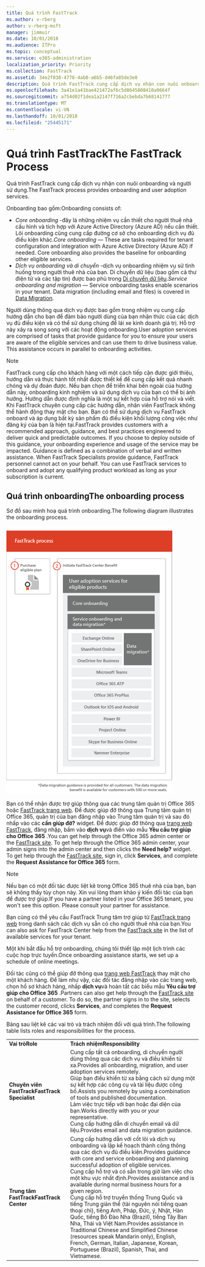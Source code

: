 ```yaml
---
title: Quá trình FastTrack
ms.author: v-rberg
author: v-rberg-msft
manager: jimmuir
ms.date: 10/01/2018
ms.audience: ITPro
ms.topic: conceptual
ms.service: o365-administration
localization_priority: Priority
ms.collection: FastTrack
ms.assetid: 34e2f038-4778-4ab0-a6b5-d46fa85de3e8
description: Quá trình FastTrack cung cấp dịch vụ nhận con nuôi onboarding và người sử dụng.
ms.openlocfilehash: 3a41e1a41bae421472af6c5d8645808410a0664f
ms.sourcegitcommit: a754d02f1dea1a2147f716a2cbebda7b68141777
ms.translationtype: MT
ms.contentlocale: vi-VN
ms.lasthandoff: 10/01/2018
ms.locfileid: "25445171"
---
```

# <a name="the-fasttrack-process"></a><span data-ttu-id="25a0c-103">Quá trình FastTrack</span><span class="sxs-lookup"><span data-stu-id="25a0c-103">The FastTrack Process</span></span>

<span data-ttu-id="25a0c-104">Quá trình FastTrack cung cấp dịch vụ nhận con nuôi onboarding và người sử dụng.</span><span class="sxs-lookup"><span data-stu-id="25a0c-104">The FastTrack process provides onboarding and user adoption services.</span></span> 
  
<span data-ttu-id="25a0c-105">Onboarding bao gồm:</span><span class="sxs-lookup"><span data-stu-id="25a0c-105">Onboarding consists of:</span></span>
  
- <span data-ttu-id="25a0c-p101">*Core onboarding* -đây là những nhiệm vụ cần thiết cho người thuê nhà cấu hình và tích hợp với Azure Active Directory (Azure AD) nếu cần thiết. Lõi onboarding cũng cung cấp đường cơ sở cho onboarding dịch vụ đủ điều kiện khác.</span><span class="sxs-lookup"><span data-stu-id="25a0c-p101">*Core onboarding* — These are tasks required for tenant configuration and integration with Azure Active Directory (Azure AD) if needed. Core onboarding also provides the baseline for onboarding other eligible services.</span></span> 
- <span data-ttu-id="25a0c-p102">*Dịch vụ onboarding và di chuyển* -dịch vụ onboarding nhiệm vụ sử tình huống trong người thuê nhà của bạn. Di chuyển dữ liệu (bao gồm cả thư điện tử và các tập tin) được bao phủ trong [Di chuyển dữ liệu](O365-data-migration.md).</span><span class="sxs-lookup"><span data-stu-id="25a0c-p102">*Service onboarding and migration* — Service onboarding tasks enable scenarios in your tenant. Data migration (including email and files) is covered in [Data Migration](O365-data-migration.md).</span></span> 
    
<span data-ttu-id="25a0c-p103">Người dùng thông qua dịch vụ được bao gồm trong nhiệm vụ cung cấp hướng dẫn cho bạn để đảm bảo người dùng của bạn nhận thức của các dịch vụ đủ điều kiện và có thể sử dụng chúng để lái xe kinh doanh giá trị. Hỗ trợ này xảy ra song song với các hoạt động onboarding.</span><span class="sxs-lookup"><span data-stu-id="25a0c-p103">User adoption services are comprised of tasks that provide guidance for you to ensure your users are aware of the eligible services and can use them to drive business value. This assistance occurs in parallel to onboarding activities.</span></span>
  
> [!NOTE]
> <span data-ttu-id="25a0c-p104">FastTrack cung cấp cho khách hàng với một cách tiếp cận được giới thiệu, hướng dẫn và thực hành tốt nhất được thiết kế để cung cấp kết quả nhanh chóng và dự đoán được. Nếu bạn chọn để triển khai bên ngoài của hướng dẫn này, onboarding kinh nghiệm và sử dụng dịch vụ của bạn có thể bị ảnh hưởng. Hướng dẫn được định nghĩa là một sự kết hợp của hỗ trợ nói và viết. Khi FastTrack chuyên cung cấp các hướng dẫn, nhân viên FastTrack không thể hành động thay mặt cho bạn. Bạn có thể sử dụng dịch vụ FastTrack onboard và áp dụng bất kỳ sản phẩm đủ điều kiện khối lượng công việc như đăng ký của bạn là hiện tại.</span><span class="sxs-lookup"><span data-stu-id="25a0c-p104">FastTrack provides customers with a recommended approach, guidance, and best practices engineered to deliver quick and predictable outcomes. If you choose to deploy outside of this guidance, your onboarding experience and usage of the service may be impacted. Guidance is defined as a combination of verbal and written assistance. When FastTrack Specialists provide guidance, FastTrack personnel cannot act on your behalf. You can use FastTrack services to onboard and adopt any qualifying product workload as long as your subscription is current.</span></span> 
  
## <a name="the-onboarding-process"></a><span data-ttu-id="25a0c-117">Quá trình onboarding</span><span class="sxs-lookup"><span data-stu-id="25a0c-117">The onboarding process</span></span>

<span data-ttu-id="25a0c-118">Sơ đồ sau minh hoạ quá trình onboarding.</span><span class="sxs-lookup"><span data-stu-id="25a0c-118">The following diagram illustrates the onboarding process.</span></span>
  
![Thời gian biểu cho việc sử dụng lợi ích Onboarding](media/O365-Onboarding-Timeline.png)
  
<span data-ttu-id="25a0c-p105">Bạn có thể nhận được trợ giúp thông qua các trung tâm quản trị Office 365 hoặc [FastTrack trang web](https://go.microsoft.com/fwlink/?linkid=780698). Để được giúp đỡ thông qua Trung tâm quản trị Office 365, quản trị của bạn đăng nhập vào Trung tâm quản trị và sau đó nhấp vào các **cần giúp đỡ?** widget. Để được giúp đỡ thông qua [trang web FastTrack](https://go.microsoft.com/fwlink/?linkid=780698), đăng nhập, bấm vào **dịch vụ**và điền vào mẫu **Yêu cầu trợ giúp cho Office 365** .</span><span class="sxs-lookup"><span data-stu-id="25a0c-p105">You can get help through the Office 365 admin center or the [FastTrack site](https://go.microsoft.com/fwlink/?linkid=780698). To get help through the Office 365 admin center, your admin signs into the admin center and then clicks the **Need help?** widget. To get help through the [FastTrack site](https://go.microsoft.com/fwlink/?linkid=780698), sign in, click **Services**, and complete the **Request Assistance for Office 365** form.</span></span> 
    
> [!NOTE]
>  <span data-ttu-id="25a0c-p106">Nếu bạn có một đối tác được liệt kê trong Office 365 thuê nhà của bạn, bạn sẽ không thấy tùy chọn này. Xin vui lòng tham khảo ý kiến đối tác của bạn để được trợ giúp.</span><span class="sxs-lookup"><span data-stu-id="25a0c-p106">If you have a partner listed in your Office 365 tenant, you won't see this option. Please consult your partner for assistance.</span></span> 
  
 <span data-ttu-id="25a0c-125">Bạn cũng có thể yêu cầu FastTrack Trung tâm trợ giúp từ [FastTrack trang web](https://go.microsoft.com/fwlink/?linkid=780698) trong danh sách các dịch vụ sẵn có cho người thuê nhà của bạn.</span><span class="sxs-lookup"><span data-stu-id="25a0c-125">You can also ask for FastTrack Center help from the [FastTrack site](https://go.microsoft.com/fwlink/?linkid=780698) in the list of available services for your tenant.</span></span> 
    
 <span data-ttu-id="25a0c-126">Một khi bắt đầu hỗ trợ onboarding, chúng tôi thiết lập một lịch trình các cuộc họp trực tuyến.</span><span class="sxs-lookup"><span data-stu-id="25a0c-126">Once onboarding assistance starts, we set up a schedule of online meetings.</span></span>
    
<span data-ttu-id="25a0c-p107">Đối tác cũng có thể giúp đỡ thông qua [trang web FastTrack](https://go.microsoft.com/fwlink/?linkid=780698) thay mặt cho một khách hàng. Để làm như vậy, các đối tác đăng nhập vào các trang web, chọn hồ sơ khách hàng, nhấp **dịch vụ**và hoàn tất các biểu mẫu **Yêu cầu trợ giúp cho Office 365** .</span><span class="sxs-lookup"><span data-stu-id="25a0c-p107">Partners can also get help through the [FastTrack site](https://go.microsoft.com/fwlink/?linkid=780698) on behalf of a customer. To do so, the partner signs in to the site, selects the customer record, clicks **Services**, and completes the **Request Assistance for Office 365** form.</span></span> 

<span data-ttu-id="25a0c-129">Bảng sau liệt kê các vai trò và trách nhiệm đối với quá trình.</span><span class="sxs-lookup"><span data-stu-id="25a0c-129">The following table lists roles and responsibilities for the process.</span></span>
    
|||
|:-----|:-----|
|<span data-ttu-id="25a0c-130">**Vai trò**</span><span class="sxs-lookup"><span data-stu-id="25a0c-130">**Role**</span></span> <br/> |<span data-ttu-id="25a0c-131">**Trách nhiệm**</span><span class="sxs-lookup"><span data-stu-id="25a0c-131">**Responsibility**</span></span> <br/> |
|<span data-ttu-id="25a0c-132">**Chuyên viên FastTrack**</span><span class="sxs-lookup"><span data-stu-id="25a0c-132">**FastTrack Specialist**</span></span> <br/> |<span data-ttu-id="25a0c-133">Cung cấp tất cả onboarding, di chuyển người dùng thông qua các dịch vụ và điều khiển từ xa.</span><span class="sxs-lookup"><span data-stu-id="25a0c-133">Provides all onboarding, migration, and user adoption services remotely.</span></span>  <br/> <span data-ttu-id="25a0c-134">Giúp bạn điều khiển từ xa bằng cách sử dụng một sự kết hợp các công cụ và tài liệu được công bố.</span><span class="sxs-lookup"><span data-stu-id="25a0c-134">Assists you remotely by using a combination of tools and published documentation.</span></span> <br/> <span data-ttu-id="25a0c-135">Làm việc trực tiếp với bạn hoặc đại diện của bạn.</span><span class="sxs-lookup"><span data-stu-id="25a0c-135">Works directly with you or your representative.</span></span> <br/> <span data-ttu-id="25a0c-136">Cung cấp hướng dẫn di chuyển email và dữ liệu.</span><span class="sxs-lookup"><span data-stu-id="25a0c-136">Provides email and data migration guidance.</span></span>|
|<span data-ttu-id="25a0c-137">**Trung tâm FastTrack**</span><span class="sxs-lookup"><span data-stu-id="25a0c-137">**FastTrack Center**</span></span>  <br/> |<span data-ttu-id="25a0c-138">Cung cấp hướng dẫn với cốt lõi và dịch vụ onboarding và lập kế hoạch thành công thông qua các dịch vụ đủ điều kiện.</span><span class="sxs-lookup"><span data-stu-id="25a0c-138">Provides guidance with core and service onboarding and planning successful adoption of eligible services.</span></span>  <br/> <span data-ttu-id="25a0c-139">Cung cấp hỗ trợ và có sẵn trong giờ làm việc cho một khu vực nhất định.</span><span class="sxs-lookup"><span data-stu-id="25a0c-139">Provides assistance and is available during normal business hours for a given region.</span></span> <br/> <span data-ttu-id="25a0c-140">Cung cấp hỗ trợ truyền thống Trung Quốc và tiếng Trung giản thể (tài nguyên nói tiếng quan thoại chỉ), tiếng Anh, Pháp, Đức, ý, Nhật, Hàn Quốc, tiếng Bồ Đào Nha (Brazil), tiếng Tây Ban Nha, Thái và Việt Nam.</span><span class="sxs-lookup"><span data-stu-id="25a0c-140">Provides assistance in Traditional Chinese and Simplified Chinese (resources speak Mandarin only), English, French, German, Italian, Japanese, Korean, Portuguese (Brazil), Spanish, Thai, and Vietnamese.</span></span>|


  

